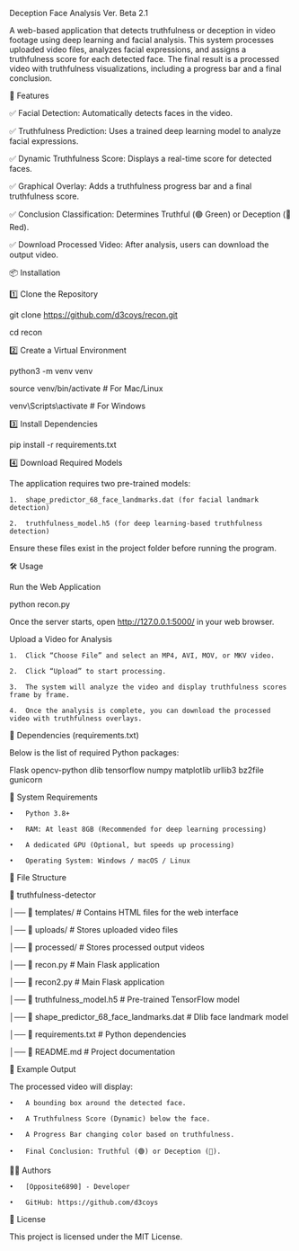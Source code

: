 Deception Face Analysis Ver. Beta 2.1

A web-based application that detects truthfulness or deception in video footage using deep learning and facial analysis. This system processes uploaded video files, analyzes facial expressions, and assigns a truthfulness score for each detected face. The final result is a processed video with truthfulness visualizations, including a progress bar and a final conclusion.

🚀 Features

✅ Facial Detection: Automatically detects faces in the video.

✅ Truthfulness Prediction: Uses a trained deep learning model to analyze facial expressions.

✅ Dynamic Truthfulness Score: Displays a real-time score for detected faces.

✅ Graphical Overlay: Adds a truthfulness progress bar and a final truthfulness score.

✅ Conclusion Classification: Determines Truthful (🟢 Green) or Deception (🔴 Red).

✅ Download Processed Video: After analysis, users can download the output video.


📦 Installation

1️⃣ Clone the Repository

git clone https://github.com/d3coys/recon.git

cd recon


2️⃣ Create a Virtual Environment

python3 -m venv venv

source venv/bin/activate  # For Mac/Linux

venv\Scripts\activate     # For Windows



3️⃣ Install Dependencies

pip install -r requirements.txt


4️⃣ Download Required Models

The application requires two pre-trained models:

	1.	shape_predictor_68_face_landmarks.dat (for facial landmark detection)
 
	2.	truthfulness_model.h5 (for deep learning-based truthfulness detection)

Ensure these files exist in the project folder before running the program.

🛠 Usage

Run the Web Application

python recon.py

Once the server starts, open http://127.0.0.1:5000/ in your web browser.

Upload a Video for Analysis

	1.	Click “Choose File” and select an MP4, AVI, MOV, or MKV video.
 
	2.	Click “Upload” to start processing.
 
	3.	The system will analyze the video and display truthfulness scores frame by frame.
 
	4.	Once the analysis is complete, you can download the processed video with truthfulness overlays.
 
 


🔧 Dependencies (requirements.txt)

Below is the list of required Python packages:

Flask
opencv-python
dlib
tensorflow
numpy
matplotlib
urllib3
bz2file
gunicorn

📌 System Requirements

	•	Python 3.8+
 
	•	RAM: At least 8GB (Recommended for deep learning processing)
 
	•	A dedicated GPU (Optional, but speeds up processing)
 
	•	Operating System: Windows / macOS / Linux
 


📜 File Structure

📂 truthfulness-detector

│── 📂 templates/                # Contains HTML files for the web interface

│── 📂 uploads/                  # Stores uploaded video files

│── 📂 processed/                # Stores processed output videos

│── 📜 recon.py                  # Main Flask application

│── 📜 recon2.py                  # Main Flask application

│── 📜 truthfulness_model.h5      # Pre-trained TensorFlow model

│── 📜 shape_predictor_68_face_landmarks.dat  # Dlib face landmark model

│── 📜 requirements.txt           # Python dependencies

│── 📜 README.md                  # Project documentation


📸 Example Output

The processed video will display:

	•	A bounding box around the detected face.
 
	•	A Truthfulness Score (Dynamic) below the face.
 
	•	A Progress Bar changing color based on truthfulness.
 
	•	Final Conclusion: Truthful (🟢) or Deception (🔴).


👨‍💻 Authors

	•	[Opposite6890] - Developer
 
	•	GitHub: https://github.com/d3coys

📝 License

This project is licensed under the MIT License.
